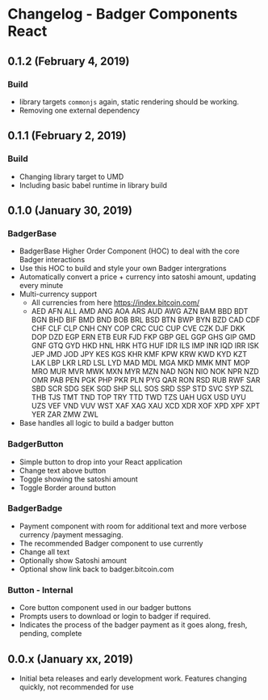 # Changelog - Badger Components React


## 0.1.2 (February 4, 2019)

### Build

* library targets `commonjs` again, static rendering should be working.
* Removing  one external dependency

## 0.1.1 (February 2, 2019)

### Build

* Changing library target to UMD
* Including basic babel runtime in library build

## 0.1.0 (January 30, 2019)

### BadgerBase

* BadgerBase Higher Order Component (HOC) to deal with the core Badger interactions
* Use this HOC to build and style your own Badger intergrations
* Automatically convert a price + currency into satoshi amount, updating every minute
* Multi-currency support
  * All currencies from here https://index.bitcoin.com/
  * AED AFN ALL AMD ANG AOA ARS AUD AWG AZN BAM BBD BDT BGN BHD BIF BMD BND BOB BRL BSD BTN BWP BYN BZD CAD CDF CHF CLF CLP CNH CNY COP CRC CUC CUP CVE CZK DJF DKK DOP DZD EGP ERN ETB EUR FJD FKP GBP GEL GGP GHS GIP GMD GNF GTQ GYD HKD HNL HRK HTG HUF IDR ILS IMP INR IQD IRR ISK JEP JMD JOD JPY KES KGS KHR KMF KPW KRW KWD KYD KZT LAK LBP LKR LRD LSL LYD MAD MDL MGA MKD MMK MNT MOP MRO MUR MVR MWK MXN MYR MZN NAD NGN NIO NOK NPR NZD OMR PAB PEN PGK PHP PKR PLN PYG QAR RON RSD RUB RWF SAR SBD SCR SDG SEK SGD SHP SLL SOS SRD SSP STD SVC SYP SZL THB TJS TMT TND TOP TRY TTD TWD TZS UAH UGX USD UYU UZS VEF VND VUV WST XAF XAG XAU XCD XDR XOF XPD XPF XPT YER ZAR ZMW ZWL 
* Base handles all logic to build a badger button
  
### BadgerButton

* Simple button to drop into your React application
* Change text above button
* Toggle showing the satoshi amount
* Toggle Border around button
  
### BadgerBadge

* Payment component with room for additional text and more verbose currency /payment messaging.
* The recommended Badger component to use currently
* Change all text
* Optionally show Satoshi amount
* Optional show link back to badger.bitcoin.com

### Button - Internal

* Core button component used in our badger buttons
* Prompts users to download or login to badger if required.
* Indicates the process of the badger payment as it goes along, fresh, pending, complete

## 0.0.x (January xx, 2019)

* Initial beta releases and early development work.  Features changing quickly, not recommended for use